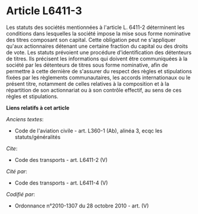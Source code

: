# Article L6411-3

Les statuts des sociétés mentionnées à l'article L. 6411-2 déterminent les conditions dans lesquelles la société impose la
mise sous forme nominative des titres composant son capital. Cette obligation peut ne s'appliquer qu'aux actionnaires
détenant une certaine fraction du capital ou des droits de vote. Les statuts prévoient une procédure d'identification des
détenteurs de titres. Ils précisent les informations qui doivent être communiquées à la société par les détenteurs de titres
sous forme nominative, afin de permettre à cette dernière de s'assurer du respect des règles et stipulations fixées par les
règlements communautaires, les accords internationaux ou le présent titre, notamment de celles relatives à la composition et
à la répartition de son actionnariat ou à son contrôle effectif, au sens de ces règles et stipulations.

**Liens relatifs à cet article**

_Anciens textes_:

  - Code de l'aviation civile - art. L360-1 (Ab), alinéa 3, ecqc les statuts/généralités

_Cite_:

  - Code des transports - art. L6411-2 (V)

_Cité par_:

  - Code des transports - art. L6411-4 (V)

_Codifié par_:

  - Ordonnance n°2010-1307 du 28 octobre 2010 - art. (V)
